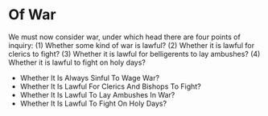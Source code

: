 # Of War

We must now consider war, under which head there are four points of inquiry:
(1) Whether some kind of war is lawful?
(2) Whether it is lawful for clerics to fight?
(3) Whether it is lawful for belligerents to lay ambushes?
(4) Whether it is lawful to fight on holy days?

* Whether It Is Always Sinful To Wage War?
* Whether It Is Lawful For Clerics And Bishops To Fight?
* Whether It Is Lawful To Lay Ambushes In War?
* Whether It Is Lawful To Fight On Holy Days?